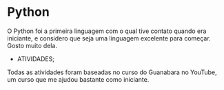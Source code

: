 # **Python**
 O Python foi a primeira linguagem com o qual tive contato quando era iniciante, e considero que seja uma linguagem excelente para começar. Gosto muito dela.

* ATIVIDADES;

Todas as atividades foram baseadas no curso do Guanabara no YouTube, um curso que me ajudou bastante como iniciante.
